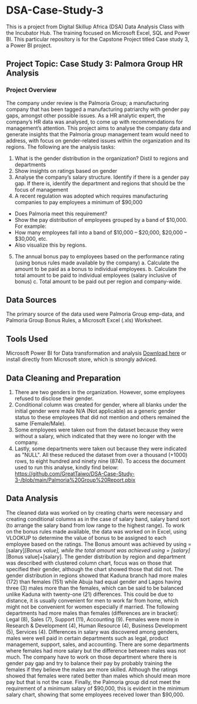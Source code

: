 # DSA-Case-Study-3

This is a project from Digital Skillup Africa (DSA) Data Analysis Class with the Incubator Hub. The training focused on Microsoft Excel, SQL and Power BI. This particular repository is for the Capstone Project titled Case study 3, a Power BI project.  

## Project Topic: Case Study 3: Palmora Group HR Analysis

### Project Overview

The company under review is the Palmoria Group; a manufacturing company that has been tagged a manufacturing patriarchy with gender pay gaps, amongst other possible issues. As a HR analytic expert, the company’s HR data was analysed, to come up with recommendations for management’s attention. This project aims to analyse the company data and generate insights that the Palmoria group management team would need to address, with focus on gender-related issues within the organization and its regions. The following are the analysis tasks:
1. What is the gender distribution in the organization? Distil to regions and departments
2. Show insights on ratings based on gender
3. Analyse the company’s salary structure. Identify if there is a gender pay gap. If there is, identify the department and regions that should be the focus of management
4. A recent regulation was adopted which requires manufacturing companies to pay
employees a minimum of $90,000
- Does Palmoria meet this requirement?
- Show the pay distribution of employees grouped by a band of $10,000. For example:
- How many employees fall into a band of $10,000 – $20,000, $20,000 – $30,000, etc.
- Also visualize this by regions.
5. 	The annual bonus pay to employees based on the performance rating (using bonus rules made available by the company)
a.	Calculate the amount to be paid as a bonus to individual employees.
b.	Calculate the total amount to be paid to individual employees (salary inclusive of bonus) 
c.	Total amount to be paid out per region and company-wide.

## Data Sources

The primary source of the data used were Palmoria Group emp-data, and Palmoria Group Bonus Rules, a Microsoft Excel (.xls) Worksheet. 

## Tools Used
Microsoft Power BI for Data transformation and analysis [Download here](https://www.microsoft.com/en-us/power-platform/products/power-bi/downloads) or install directly from Microsoft store, which is strongly adviced.

## Data Cleaning and Preparation

1. There are two genders in the organization. However, some employees refused to disclose their gender.
2. Conditional column was created for gender, where all blanks under the initial gender were made N/A (Not applicable) as a generic gender status to these employees that did not mention and others remained the same (Female/Male).
3. Some employees were taken out from the dataset because they were without a salary, which indicated that they were no longer with the company.
4. Lastly, some departments were taken out because they were indicated as "NULL".
All these reduced the dataset from over a thousand (+1000) rows, to eight hundred and ninety nine (874). To access the document used to run this analyse, kindly find below:
https://github.com/GreatTaiwo/DSA-Case-Study-3-/blob/main/Palmoria%20Group%20Report.pbix

## Data Analysis 

The cleaned data was worked on by creating charts were necessary and creating conditional columns as in the case of salary band, salary band sort (to arrange the salary band from low range to the highest range). To work on the bonus rules made available, the data was worked on in Excel, using VLOOKUP to determine the value of bonus to be assigned to each employee based on the ratings. The Bonus amount was achieved by using = [salary]*[Bonus value], while the total amount was achieved using = [salary]*[Bonus value]+[salary]. The gender distribution by region and department was described with clustered column chart, focus was on those that specified their gender, although the chart showed those that did not.
The gender distribution in regions showed that Kaduna branch had more males (172) than females (151) while Abuja had equal gender and Lagos having three (3) males more than the females, which can be said to be balanced unlike Kaduna with twenty-one (21) differences. This could be due to distance, it is usually convenient for men to work far from home, which might not be convenient for women especially if married. The following departments had more males than females (differences are in bracket): Legal (8), Sales (7), Support (11), Accounting (9). Females were more in Research & Development (4), Human Resource (4), Business Development (5), Services (4). Differences in salary was discovered among genders, males were well paid in certain departments such as legal, product management, support, sales, and accounting. There are some departments where females had more salary but the difference between males was not much. The company have to work on those department where there is gender pay gap and try to balance their pay by probably training the females if they believe the males are more skilled. Although the ratings showed that females were rated better than males which should mean more pay but that is not the case. Finally, the Palmoria group did not meet the requirement of a minimum salary of $90,000, this is evident in the minimum salary chart, showing that some employees received lower than $90,000.

